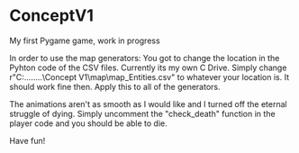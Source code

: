 # ConceptV1
My first Pygame game, work in progress

In order to use the map generators:
  You got to change the location in the Pyhton code of the CSV files. Currently its my own C Drive.
  Simply change r"C:\........\Concept V1\map\map_Entities.csv" to whatever your location is. It should work fine then. Apply this to all of the generators.
  
 The animations aren't as smooth as I would like and I turned off the eternal struggle of dying. Simply uncomment the "check_death" function in the player code and you should be able to die.
 
 Have fun!

